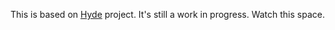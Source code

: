 This is based on [Hyde](http://hyde.getpoole.com/) project.
It's still a work in progress.
Watch this space.
